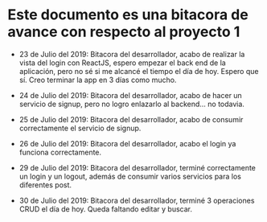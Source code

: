 # Este documento es una bitacora de avance con respecto al proyecto 1

* 23 de Julio del 2019: Bitacora del desarrollador, acabo de realizar la vista del login con ReactJS, espero empezar el back end de la aplicación, pero no sé si me alcancé el tiempo el día de hoy. Espero que sí. Creo terminar la app en 3 días como mucho.

* 24 de Julio del 2019: Bitacora del desarrollador, acabo de hacer un servicio de signup, pero no logro enlazarlo al backend... no todavia.

* 25 de Julio del 2019: Bitacora del desarrollador, acabo de consumir correctamente el servicio de signup.

* 26 de Julio del 2019: Bitacora del desarrollador, acabo el login ya funciona correctamente.

* 29 de Julio del 2019: Bitacora del desarrollador, terminé correctamente un login y un logout, además de consumir varios servicios para los diferentes post.

* 30 de Julio del 2019: Bitacora del desarrollador, terminé 3 operaciones CRUD el día de hoy. Queda faltando editar y buscar.